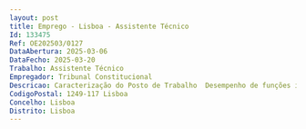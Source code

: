```yaml
--- 
layout: post
title: Emprego - Lisboa - Assistente Técnico
Id: 133475
Ref: OE202503/0127
DataAbertura: 2025-03-06
DataFecho: 2025-03-20
Trabalho: Assistente Técnico
Empregador: Tribunal Constitucional
Descricao: Caracterização do Posto de Trabalho  Desempenho de funções inerentes à carreira e categoria de AssistenteTécnico, correspondente ao grau de complexidade 2, na área de apoio administrativo e secretariado, assegurando, entre outras, as seguintes atividades  Registo e expedição de correio  Registo e arquivo de expediente  Apoio aos Departamentos Técnicos  Instrução de procedimentos administrativos, processamento de contraordenações e respetivo tratamento informático  Elaboração e envio de ofícios e notificações  Emissão de Documento Único de Cobrança (DUC)  Assegurar o controlo de prazos  Atendimento telefónico.A presente descrição de funções não prejudica a atribuição ao trabalhador a de funções, não expressamentemencionadas, que lhe sejam afins ou funcionalmente ligadas, para as quais detenha qualificação profissionaladequada e não implique desvalorização profissional.Competências pretendidas  Aptidão para trabalhar em equipa capacidade de organização, orientação pararesultados e proatividade.
CodigoPostal: 1249-117 Lisboa
Concelho: Lisboa
Distrito: Lisboa
--- 
```

